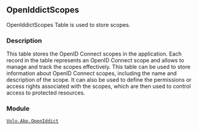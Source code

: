 ## OpenIddictScopes

OpenIddictScopes Table is used to store scopes.

### Description

This table stores the OpenID Connect scopes in the application. Each record in the table represents an OpenID Connect scope and allows to manage and track the scopes effectively. This table can be used to store information about OpenID Connect scopes, including the name and description of the scope. It can also be used to define the permissions or access rights associated with the scopes, which are then used to control access to protected resources.

### Module

[`Volo.Abp.OpenIddict`](../../OpenIddict.md)